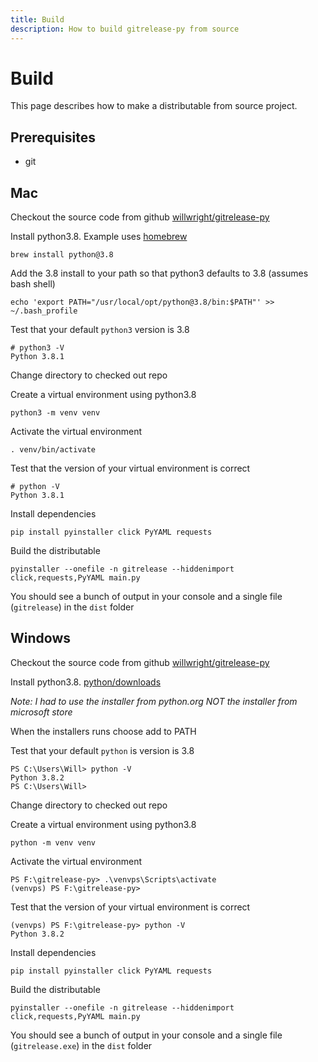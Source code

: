 ```yaml
---
title: Build
description: How to build gitrelease-py from source
---
```


# Build
This page describes how to make a distributable from source project.

## Prerequisites
* git

## Mac
Checkout the source code from github [willwright/gitrelease-py](https://github.com/willwright/gitrelease-py)

Install python3.8. Example uses [homebrew](https://brew.sh/)
```
brew install python@3.8
```

Add the 3.8 install to your path so that python3 defaults to 3.8 (assumes bash shell)
```
echo 'export PATH="/usr/local/opt/python@3.8/bin:$PATH"' >> ~/.bash_profile
```

Test that your default `python3` version is 3.8
```
# python3 -V
Python 3.8.1
```

Change directory to checked out repo

Create a virtual environment using python3.8
```
python3 -m venv venv
```

Activate the virtual environment
```
. venv/bin/activate
```

Test that the version of your virtual environment is correct
```
# python -V
Python 3.8.1
```

Install dependencies
```
pip install pyinstaller click PyYAML requests
```

Build the distributable
```
pyinstaller --onefile -n gitrelease --hiddenimport click,requests,PyYAML main.py
```

You should see a bunch of output in your console and a single file (`gitrelease`) in the `dist` folder

## Windows
Checkout the source code from github [willwright/gitrelease-py](https://github.com/willwright/gitrelease-py)

Install python3.8. [python/downloads](https://www.python.org/downloads/)

*Note: I had to use the installer from python.org NOT the installer from microsoft store*

When the installers runs choose add to PATH 

Test that your default `python` is version is 3.8
```
PS C:\Users\Will> python -V
Python 3.8.2
PS C:\Users\Will>
```

Change directory to checked out repo

Create a virtual environment using python3.8
```
python -m venv venv
```

Activate the virtual environment
```
PS F:\gitrelease-py> .\venvps\Scripts\activate
(venvps) PS F:\gitrelease-py>
```

Test that the version of your virtual environment is correct
```
(venvps) PS F:\gitrelease-py> python -V
Python 3.8.2
```

Install dependencies
```
pip install pyinstaller click PyYAML requests
```

Build the distributable
```
pyinstaller --onefile -n gitrelease --hiddenimport click,requests,PyYAML main.py
```

You should see a bunch of output in your console and a single file (`gitrelease.exe`) in the `dist` folder
